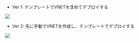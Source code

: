 - Ver 1: テンプレートでVNETを含めてデプロイする

<a href="https://portal.azure.com/#create/Microsoft.Template/uri/https%3A%2F%2Fraw.githubusercontent.com%2Fkhoi-thinh%2Fhpc-edit%2Fmaster%2FNikko-HPC-Template.json"> <img src="http://azuredeploy.net/deploybutton.png"/></a>

- Ver 2: 先に手動でVNETを作成し、テンプレートでデプロイする

<a href="https://portal.azure.com/#create/Microsoft.Template/uri/https%3A%2F%2Fraw.githubusercontent.com%2Fkhoi-thinh%2Fhpc-edit%2Fmaster%2FNo-VNET-ARM.json"> <img src="http://azuredeploy.net/deploybutton.png"/></a>
   

